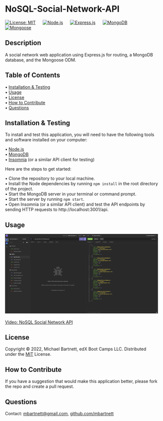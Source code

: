 # NoSQL-Social-Network-API

[![License: MIT](https://img.shields.io/badge/License-MIT-yellow.svg)](https://opensource.org/licenses/MIT)&nbsp;&nbsp;&nbsp;&nbsp;&nbsp;
[![Node.js](https://img.shields.io/badge/Node.js-v16.13.2-green.svg)](https://nodejs.org/)&nbsp;&nbsp;&nbsp;&nbsp;&nbsp;
[![Express.js](https://img.shields.io/badge/Express.js-v4.17.1-blue.svg)](https://expressjs.com/)&nbsp;&nbsp;&nbsp;&nbsp;&nbsp;
[![MongoDB](https://img.shields.io/badge/MongoDB-v5.1-green.svg)](https://www.mongodb.com/)&nbsp;&nbsp;&nbsp;&nbsp;&nbsp;
[![Mongoose](https://img.shields.io/badge/Mongoose-v6.1.6-blue.svg)](https://mongoosejs.com/)

## Description

A social network web application using Express.js for routing, a MongoDB database, and the Mongoose ODM.

## Table of Contents

&bull; [Installation & Testing](#installation--testing)<br>
&bull; [Usage](#usage)<br>
&bull; [License](#license)<br>
&bull; [How to Contribute](#how-to-contribute)<br>
&bull; [Questions](#questions)

## Installation & Testing

To install and test this application, you will need to have the following tools and software installed on your computer:

&bull; [Node.js](https://nodejs.org/en/) <br>
&bull; [MongoDB](https://www.mongodb.com/)<br> 
&bull; [Insomnia](https://insomnia.rest/) (or a similar API client for testing)

Here are the steps to get started:

&bull; Clone the repository to your local machine.<br>
&bull; Install the Node dependencies by running `npm install` in the root directory of the project.<br>
&bull; Start the MongoDB server in your terminal or command prompt.<br>
&bull; Start the server by running `npm start`.<br>
&bull; Open Insomnia (or a similar API client) and test the API endpoints by sending HTTP requests to http://localhost:3001/api.

## Usage

![NoSQL Social Network API](./assets/images/NoSQL-Social-Network-API.png)<br><br>
[Video: NoSQL Social Network API](TK)

## License

Copyright © 2022, Michael Bartnett, edX Boot Camps LLC. Distributed under the [MIT](https://opensource.org/licenses/MIT) License.<br>

## How to Contribute

If you have a suggestion that would make this application better, please fork the repo and create a pull request.

## Questions

Contact: mbartnett@gmail.com, [github.com/mbartnett](https://github.com/mbartnett)    